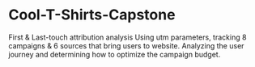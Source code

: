 # Cool-T-Shirts-Capstone
First &amp; Last-touch attribution analysis
Using utm parameters, tracking 8 campaigns & 6 sources that bring users to website. 
Analyzing the user journey and determining how to optimize the campaign budget.
